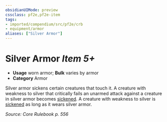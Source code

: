 ```yaml
---
obsidianUIMode: preview
cssclass: pf2e,pf2e-item
tags:
- imported/compendium/src/pf2e/crb
- equipment/armor
aliases: ["Silver Armor"]
---
```

# Silver Armor *Item 5+*  

- **Usage** worn armor; **Bulk** varies by armor
- **Category** Armor

Silver armor sickens certain creatures that touch it. A creature with weakness to silver that critically fails an unarmed attack against a creature in silver armor becomes [sickened](conditions.md#Sickened). A creature with weakness to silver is [sickened](conditions.md#Sickened) as long as it wears silver armor.

*Source: Core Rulebook p. 556*